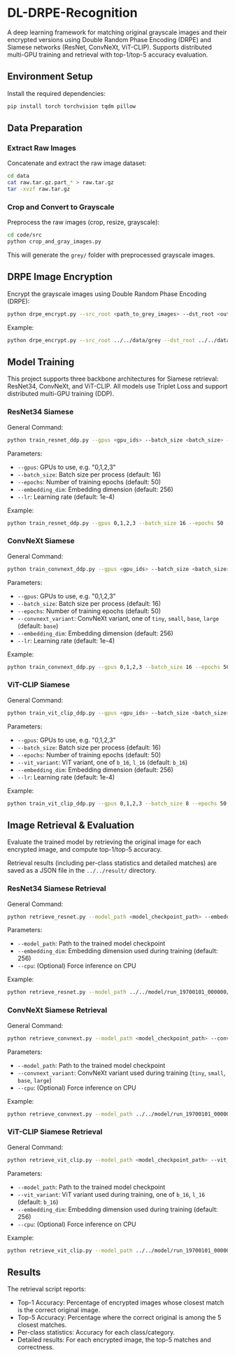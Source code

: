 # DL-DRPE-Recognition

A deep learning framework for matching original grayscale images and their encrypted versions using Double Random Phase Encoding (DRPE) and Siamese networks (ResNet, ConvNeXt, ViT-CLIP). Supports distributed multi-GPU training and retrieval with top-1/top-5 accuracy evaluation.

## Environment Setup

Install the required dependencies:

```bash
pip install torch torchvision tqdm pillow
```

## Data Preparation

### Extract Raw Images

Concatenate and extract the raw image dataset:

```bash
cd data
cat raw.tar.gz.part_* > raw.tar.gz
tar -xvzf raw.tar.gz
```

### Crop and Convert to Grayscale

Preprocess the raw images (crop, resize, grayscale):

```bash
cd code/src
python crop_and_gray_images.py
```

This will generate the `grey/` folder with preprocessed grayscale images.

## DRPE Image Encryption

Encrypt the grayscale images using Double Random Phase Encoding (DRPE):

```bash
python drpe_encrypt.py --src_root <path_to_grey_images> --dst_root <output_encrypted_dir> --phase1_seed <seed1> --phase2_seed <seed2>
```

Example:

```bash
python drpe_encrypt.py --src_root ../../data/grey --dst_root ../../data/drpe_encrypted --phase1_seed 42 --phase2_seed 123
```

## Model Training

This project supports three backbone architectures for Siamese retrieval: ResNet34, ConvNeXt, and ViT-CLIP.
All models use Triplet Loss and support distributed multi-GPU training (DDP).

### ResNet34 Siamese

General Command:

```bash
python train_resnet_ddp.py --gpus <gpu_ids> --batch_size <batch_size> --epochs <num_epochs> --embedding_dim <dim> --lr <learning_rate>
```

Parameters:

- `--gpus`: GPUs to use, e.g. "0,1,2,3"
- `--batch_size`: Batch size per process (default: 16)
- `--epochs`: Number of training epochs (default: 50)
- `--embedding_dim`: Embedding dimension (default: 256)
- `--lr`: Learning rate (default: 1e-4)

Example:

```bash
python train_resnet_ddp.py --gpus 0,1,2,3 --batch_size 16 --epochs 50 --embedding_dim 256
```

### ConvNeXt Siamese

General Command:

```bash
python train_convnext_ddp.py --gpus <gpu_ids> --batch_size <batch_size> --epochs <num_epochs> --convnext_variant <variant> --embedding_dim <dim> --lr <learning_rate>
```

Parameters:

- `--gpus`: GPUs to use, e.g. "0,1,2,3"
- `--batch_size`: Batch size per process (default: 16)
- `--epochs`: Number of training epochs (default: 50)
- `--convnext_variant`: ConvNeXt variant, one of `tiny`, `small`, `base`, `large` (default: `base`)
- `--embedding_dim`: Embedding dimension (default: 256)
- `--lr`: Learning rate (default: 1e-4)

Example:

```bash
python train_convnext_ddp.py --gpus 0,1,2,3 --batch_size 16 --epochs 50 --convnext_variant tiny
```

### ViT-CLIP Siamese

General Command:

```bash
python train_vit_clip_ddp.py --gpus <gpu_ids> --batch_size <batch_size> --epochs <num_epochs> --vit_variant <variant> --embedding_dim <dim> --lr <learning_rate>
```

Parameters:

- `--gpus`: GPUs to use, e.g. "0,1,2,3"
- `--batch_size`: Batch size per process (default: 16)
- `--epochs`: Number of training epochs (default: 50)
- `--vit_variant`: ViT variant, one of `b_16`, `l_16` (default: `b_16`)
- `--embedding_dim`: Embedding dimension (default: 256)
- `--lr`: Learning rate (default: 1e-4)

Example:

```bash
python train_vit_clip_ddp.py --gpus 0,1,2,3 --batch_size 8 --epochs 50 --vit_variant b_16
```

## Image Retrieval & Evaluation

Evaluate the trained model by retrieving the original image for each encrypted image, and compute top-1/top-5 accuracy.

Retrieval results (including per-class statistics and detailed matches) are saved as a JSON file in the `../../result/` directory.

### ResNet34 Siamese Retrieval

General Command:

```bash
python retrieve_resnet.py --model_path <model_checkpoint_path> --embedding_dim <dim> [--cpu]
```

Parameters:

- `--model_path`: Path to the trained model checkpoint
- `--embedding_dim`: Embedding dimension used during training (default: 256)
- `--cpu`: (Optional) Force inference on CPU

Example:

```bash
python retrieve_resnet.py --model_path ../../model/run_19700101_000000/model_resnet34_triplet_ddp_epoch_50.pth --embedding_dim 256
```

### ConvNeXt Siamese Retrieval

General Command:

```bash
python retrieve_convnext.py --model_path <model_checkpoint_path> --convnext_variant <variant> [--cpu]
```

Parameters:

- `--model_path`: Path to the trained model checkpoint
- `--convnext_variant`: ConvNeXt variant used during training (`tiny`, `small`, `base`, `large`)
- `--cpu`: (Optional) Force inference on CPU

Example:

```bash
python retrieve_convnext.py --model_path ../../model/run_19700101_000000/model_convnext_base_triplet_ddp_epoch_50.pth --convnext_variant tiny
```

### ViT-CLIP Siamese Retrieval

General Command:

```bash
python retrieve_vit_clip.py --model_path <model_checkpoint_path> --vit_variant <variant> --embedding_dim <dim> [--cpu]
```

Parameters:

- `--model_path`: Path to the trained model checkpoint
- `--vit_variant`: ViT variant used during training, one of `b_16`, `l_16` (default: `b_16`)
- `--embedding_dim`: Embedding dimension used during training (default: 256)
- `--cpu`: (Optional) Force inference on CPU

Example:

```bash
python retrieve_vit_clip.py --model_path ../../model/run_19700101_000000/model_vit_clip_b_16_triplet_ddp_epoch_50.pth --vit_variant b_16 --embedding_dim 256
```

## Results

The retrieval script reports:

- Top-1 Accuracy: Percentage of encrypted images whose closest match is the correct original image.
- Top-5 Accuracy: Percentage where the correct original is among the 5 closest matches.
- Per-class statistics: Accuracy for each class/category.
- Detailed results: For each encrypted image, the top-5 matches and correctness.
